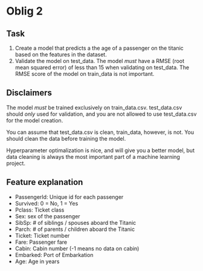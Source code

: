 # Oblig 2

## Task

1. Create a model that predicts a the age of a passenger on the titanic based on the features in the dataset. 
2. Validate the model on test_data. The model _must_ have a RMSE (root mean squared error) of less than 15 when validating on test_data. The RMSE score of the model on train_data is not important.

## Disclaimers

The model _must_ be trained exclusively on train_data.csv. test_data.csv should _only_ used for validation, and you are not allowed to use test_data.csv for the model creation.

You can assume that test_data.csv is clean, train_data, however, is not. You should clean the data before training the model.

Hyperparameter optimalization is nice, and will give you a better model, but data cleaning is always the most important part of a machine learning project.

## Feature explanation

- PassengerId: Unique id for each passenger
- Survived: 0 = No, 1 = Yes
- Pclass: Ticket class
- Sex: sex of the passenger
- SibSp: # of siblings / spouses aboard the Titanic
- Parch: # of parents / children aboard the Titanic
- Ticket: Ticket number
- Fare: Passenger fare
- Cabin: Cabin number (-1 means no data on cabin)
- Embarked: Port of Embarkation
- Age: Age in years


